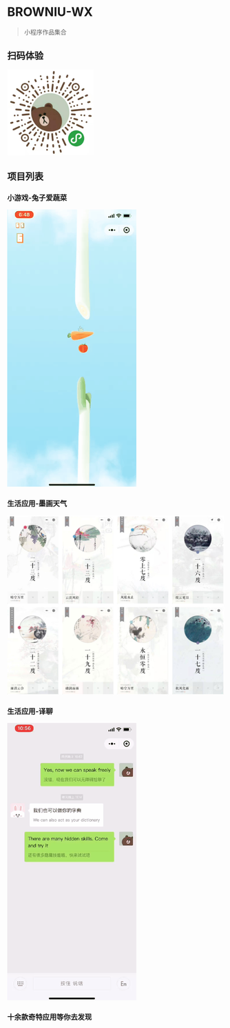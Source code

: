# BROWNIU-WX

> 小程序作品集合

## 扫码体验

<img src="./mdStatic/wxapp-crcode.gif" alt="小程序二维码" style="height: 200px;width: 200px;">

## 项目列表

### 小游戏-兔子爱蔬菜

![demo](./mdStatic/game-tzasc.gif)

### 生活应用-墨画天气

![demo](./mdStatic/mhtq.jpg)

### 生活应用-译聊

![demo](./mdStatic/yiliao.gif)

### 十余款奇特应用等你去发现



